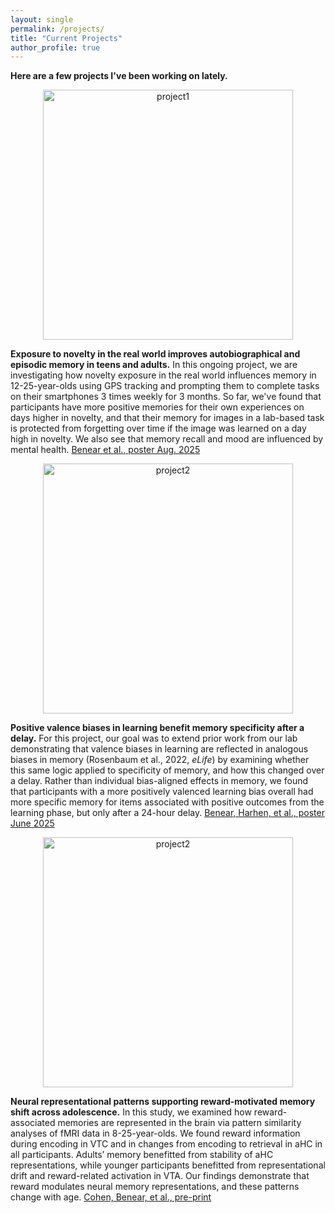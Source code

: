 ```yaml
---
layout: single
permalink: /projects/
title: "Current Projects"
author_profile: true
---
```


**Here are a few projects I've been working on lately.**

<p align="center">
  <img src="{{ '/assets/images/project1.png' | relative_url }}" alt="project1" width="400">
</p>

**Exposure to novelty in the real world improves autobiographical and episodic memory in teens and adults.** In this ongoing project, we are investigating how novelty exposure in the real world influences memory in 12-25-year-olds using GPS tracking and prompting them to complete tasks on their smartphones 3 times weekly for 3 months. So far, we've found that participants have more positive memories for their own experiences on days higher in novelty, and that their memory for images in a lab-based task is protected from forgetting over time if the image was learned on a day high in novelty. We also see that memory recall and mood are influenced by mental health. <a href="https://drive.google.com/file/d/14N_-hVCA649Gkg_kNZ-1yA8pkPeGvpwH/view?usp=sharing">Benear et al., poster Aug. 2025</a>

<p align="center">
  <img src="{{ '/assets/images/project2.png' | relative_url }}" alt="project2" width="400">
</p>

**Positive valence biases in learning benefit memory specificity after a delay.** For this project, our goal was to extend prior work from our lab demonstrating that valence biases in learning are reflected in analogous biases in memory (Rosenbaum et al., 2022, *eLife*) by examining whether this same logic applied to specificity of memory, and how this changed over a delay. Rather than individual bias-aligned effects in memory, we found that participants with a more positively valenced learning bias overall had more specific memory for items associated with positive outcomes from the learning phase, but only after a 24-hour delay. <a href="https://drive.google.com/file/d/1C8vx3HJ4bSVkU25sBMuW8GHQEB-qN90J/view?usp=sharing">Benear, Harhen, et al., poster June 2025</a> 


<p align="center">
  <img src="{{ '/assets/images/project3.png' | relative_url }}" alt="project2" width="400">
</p>

**Neural representational patterns supporting reward-motivated memory shift across adolescence.** In this study, we examined how reward-associated memories are represented in the brain via pattern similarity analyses of fMRI data in 8-25-year-olds. We found reward information during encoding in VTC and in changes from encoding to retrieval in aHC in all participants. Adults’ memory benefitted from stability of aHC representations, while younger participants benefitted from representational drift and reward-related activation in VTA. Our findings demonstrate that reward modulates neural memory representations, and these patterns change with age. <a href="https://doi.org/10.31234/osf.io/h53qa_v2">Cohen, Benear, et al., pre-print</a>